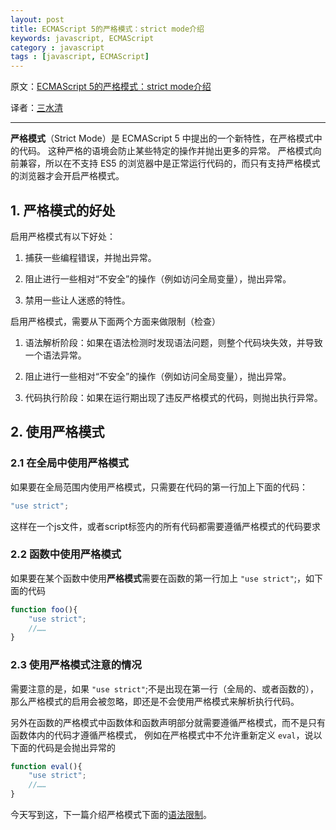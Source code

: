 ```yaml
---
layout: post
title: ECMAScript 5的严格模式：strict mode介绍
keywords: javascript, ECMAScript
category : javascript
tags : [javascript, ECMAScript]
---
```


原文：[ECMAScript 5的严格模式：strict mode介绍](http://js8.in/1035.html)

译者：[三水清](http://weibo.com/sanshuiqing)

----------------------------------------------------

**严格模式**（Strict Mode）是 ECMAScript 5 中提出的一个新特性，在严格模式中的代码。
这种严格的语境会防止某些特定的操作并抛出更多的异常。
严格模式向前兼容，所以在不支持 ES5 的浏览器中是正常运行代码的，而只有支持严格模式的浏览器才会开启严格模式。

## 1. 严格模式的好处

启用严格模式有以下好处：

1. 捕获一些编程错误，并抛出异常。 

2. 阻止进行一些相对“不安全”的操作（例如访问全局变量），抛出异常。 

3. 禁用一些让人迷惑的特性。 

启用严格模式，需要从下面两个方面来做限制（检查）

1. 语法解析阶段：如果在语法检测时发现语法问题，则整个代码块失效，并导致一个语法异常。 

2. 阻止进行一些相对“不安全”的操作（例如访问全局变量），抛出异常。 

3. 代码执行阶段：如果在运行期出现了违反严格模式的代码，则抛出执行异常。 

## 2. 使用严格模式

### 2.1 在全局中使用严格模式

如果要在全局范围内使用严格模式，只需要在代码的第一行加上下面的代码：

```javascript
"use strict";
```

这样在一个js文件，或者script标签内的所有代码都需要遵循严格模式的代码要求

### 2.2 函数中使用严格模式

如果要在某个函数中使用**严格模式**需要在函数的第一行加上 `"use strict"`;，如下面的代码

```javascript
function foo(){
	"use strict";
	//……
}
```

### 2.3 使用严格模式注意的情况

需要注意的是，如果 `"use strict"`;不是出现在第一行（全局的、或者函数的），那么严格模式的启用会被忽略，即还是不会使用严格模式来解析执行代码。

另外在函数的严格模式中函数体和函数声明部分就需要遵循严格模式，而不是只有函数体内的代码才遵循严格模式，
例如在严格模式中不允许重新定义 `eval`，说以下面的代码是会抛出异常的

```javascript
function eval(){
	"use strict";
	//……
}
```

今天写到这，下一篇介绍严格模式下面的[语法限制]()。 
